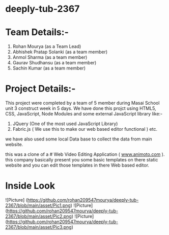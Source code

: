 # deeply-tub-2367


# Team Details:-
1. Rohan Mourya (as a Team Lead)
2. Abhishek Pratap Solanki (as a team member)
3. Anmol Sharma (as a team member)
4. Gaurav Shudhansu (as a team member)
5. Sachin Kumar (as a team member)


# Project Details:-
This project were completed by a team of 5 member during Masai School unit 3 construct week in 5 days.
We have done this projct using HTML5, CSS, JavaScript, Node Modules and some external JavaScript library like:-
1. JQuery (One of the most used JavaScript Library)
2. Fabric.js ( We use this to make our web based editor functional ) etc.

we have also used some local Data base to collect the data from main website.

this was a clone of a # Web Video Editing Application ( www.animoto.com ). this company basically present you some basic templates
on there static website and you can edit those templates in there Web based editor.


# Inside Look

![Picture] (https://github.com/rohan209547mourya/deeply-tub-2367/blob/main/asset/Pic1.png)
![Picture] (https://github.com/rohan209547mourya/deeply-tub-2367/blob/main/asset/Pic2.png)
![Picture] (https://github.com/rohan209547mourya/deeply-tub-2367/blob/main/asset/Pic3.png)
